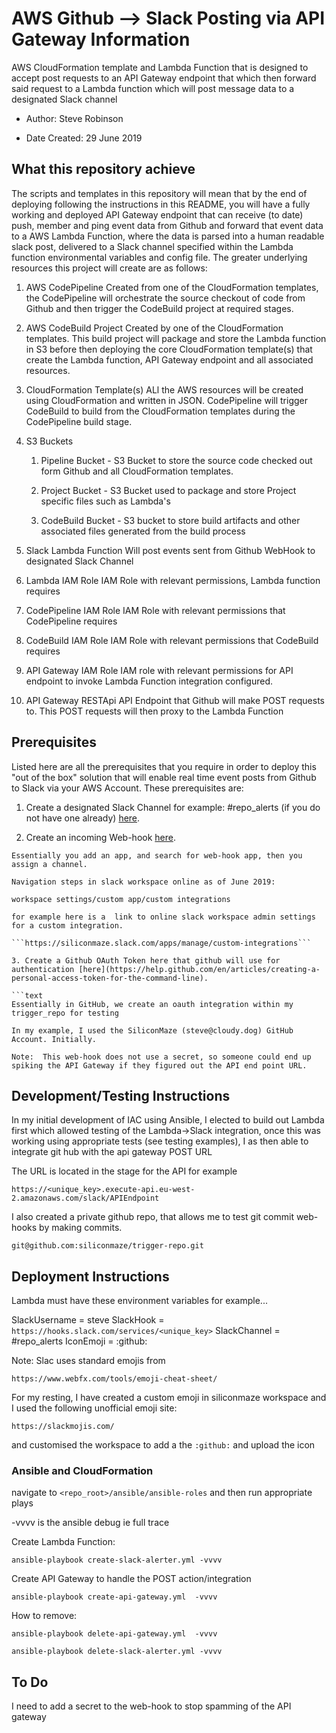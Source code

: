 # AWS Github --> Slack Posting via API Gateway Information

AWS CloudFormation template and Lambda Function that is designed to accept post requests to an API Gateway endpoint  that which then forward said request to a Lambda function which will post message data to a designated Slack channel

- Author: Steve Robinson

- Date Created: 29 June 2019

## What  this repository achieve

The scripts and templates in this repository will mean that by the end of deploying following the instructions in this README, you will have a fully working and deployed API Gateway endpoint that can receive (to date) push, member and ping event data from Github and forward that event data to a AWS Lambda Function, where the data is parsed into a human readable slack post, delivered to a Slack channel specified within the Lambda function environmental variables and config file. The greater underlying resources this project will create are as follows:

1. AWS CodePipeline
Created  from one of the CloudFormation templates, the CodePipeline will orchestrate the source checkout of code from Github and then trigger the CodeBuild project at required stages.
2. AWS CodeBuild Project
Created by one of the CloudFormation templates. This build project will package and store the Lambda function in S3 before then deploying the core CloudFormation template(s) that create the Lambda function, API Gateway endpoint and all associated resources.
3. CloudFormation Template(s)
ALl the AWS resources will be created using CloudFormation and written in JSON. CodePipeline will trigger CodeBuild to build from the CloudFormation templates during the CodePipeline build stage.
4. S3 Buckets
    1. Pipeline Bucket - S3 Bucket to store the source code checked out form Github and all CloudFormation templates. 

    2. Project Bucket - S3 Bucket used to package and store Project specific files such as Lambda's

    3. CodeBuild Bucket - S3 bucket to store build artifacts and other associated files generated from the build process

5. Slack Lambda Function
Will post events sent from Github WebHook to designated Slack Channel
6. Lambda IAM Role
IAM Role with relevant permissions, Lambda function requires
7. CodePipeline IAM Role
IAM Role with relevant permissions that CodePipeline requires
8. CodeBuild IAM Role
IAM Role with relevant permissions that CodeBuild requires
9. API Gateway IAM Role
IAM role with relevant permissions for API endpoint to invoke Lambda Function integration configured. 
10. API Gateway RESTApi
API Endpoint that Github will make POST requests to. This POST requests will then proxy to the Lambda Function

## Prerequisites

Listed here are all the prerequisites that you require in order to deploy this "out of the box" solution that will enable real time event posts from Github to Slack via your AWS Account. These prerequisites are:

1. Create a designated Slack Channel for example: #repo_alerts (if you do not have one already) [here](https://get.slack.help/hc/en-us/articles/201402297-Create-a-channel).

2. Create an incoming Web-hook [here](https://get.slack.help/hc/en-gb/articles/115005265063-Incoming-webhooks-for-Slack).

  ```text
  Essentially you add an app, and search for web-hook app, then you assign a channel.
  
  Navigation steps in slack workspace online as of June 2019: 
  
  workspace settings/custom app/custom integrations

  for example here is a  link to online slack workspace admin settings for a custom integration.
  
  ```https://siliconmaze.slack.com/apps/manage/custom-integrations```

3. Create a Github OAuth Token here that github will use for authentication [here](https://help.github.com/en/articles/creating-a-personal-access-token-for-the-command-line).

```text
Essentially in GitHub, we create an oauth integration within my  trigger_repo for testing

In my example, I used the SiliconMaze (steve@cloudy.dog) GitHub Account. Initially.

Note:  This web-hook does not use a secret, so someone could end up spiking the API Gateway if they figured out the API end point URL. 
```

## Development/Testing Instructions

In my initial development of IAC using Ansible, I elected to build out Lambda first which allowed testing of the Lambda->Slack integration, once this was working using appropriate tests (see testing examples), I as then able to integrate git hub with the api gateway POST URL

The URL is located in the stage for the API for example

```https://<unique_key>.execute-api.eu-west-2.amazonaws.com/slack/APIEndpoint```

I also created a private github repo, that allows me to test git commit web-hooks by making commits.

```git@github.com:siliconmaze/trigger-repo.git```

## Deployment Instructions

Lambda must have these environment variables for example...


SlackUsername = steve
SlackHook = ```https://hooks.slack.com/services/<unique_key>```
SlackChannel = #repo_alerts
IconEmoji = :github:

Note: Slac uses standard emojis from 

```https://www.webfx.com/tools/emoji-cheat-sheet/```

For my resting, I have created a custom emoji in siliconmaze workspace and I used the following unofficial emoji site:

```https://slackmojis.com/```

 and customised the workspace to add a the ```:github:``` and upload the icon

### Ansible and CloudFormation

navigate to ```<repo_root>/ansible/ansible-roles``` and then run appropriate plays

-vvvv is the ansible debug ie full trace

Create Lambda Function:

```ansible-playbook create-slack-alerter.yml -vvvv```

Create API Gateway to handle the POST action/integration

```ansible-playbook create-api-gateway.yml  -vvvv```


How to remove:

```ansible-playbook delete-api-gateway.yml  -vvvv```

```ansible-playbook delete-slack-alerter.yml -vvvv```

## To Do

I need to add a secret to the web-hook to stop spamming of the API gateway

